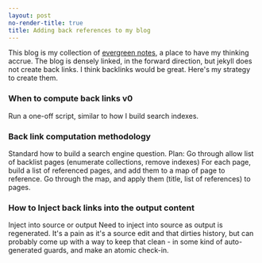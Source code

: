 ```yaml
---
layout: post
no-render-title: true
title: Adding back references to my blog
---
```


This blog is my collection of [evergreen notes](https://www.youtube.com/watch?v=8bZh5LMaSmE), a place to have
my thinking accrue. The blog is densely linked, in the forward direction, but jekyll does not create back links. I think backlinks would be great. Here's my strategy to create them.

### When to compute back links v0

Run a one-off script, similar to how I build search indexes.

### Back link computation methodology

Standard how to build a search engine question. Plan: Go through allow list of backlist pages (enumerate collections, remove indexes) For each page, build a list of referenced pages, and add them to a map of page to reference. Go through the map, and apply them (title, list of references) to pages.

### How to Inject back links into the output content

Inject into source or output Need to inject into source as output is regenerated. It's a pain as it's a source edit and that dirties history, but can probably come up with a way to keep that clean - in some kind of auto-generated guards, and make an atomic check-in.

